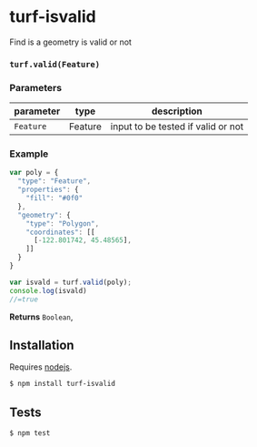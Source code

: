 # turf-isvalid

Find is a geometry is valid or not


### `turf.valid(Feature)`



### Parameters

| parameter | type    | description                        |
| --------- | ------- | ---------------------------------- |
| `Feature` | Feature | input to be tested if valid or not |


### Example

```js
var poly = {
  "type": "Feature",
  "properties": {
    "fill": "#0f0"
  },
  "geometry": {
    "type": "Polygon",
    "coordinates": [[
      [-122.801742, 45.48565],
    ]]
  }
}

var isvald = turf.valid(poly);
console.log(isvald)
//=true
```


**Returns** `Boolean`, 

## Installation

Requires [nodejs](http://nodejs.org/).

```sh
$ npm install turf-isvalid
```

## Tests

```sh
$ npm test
```


